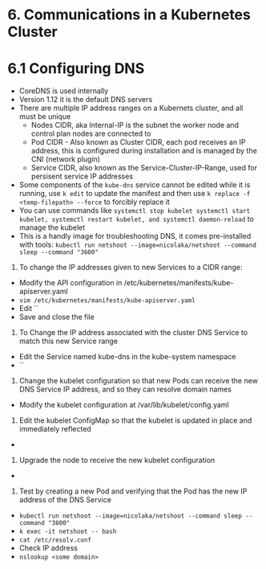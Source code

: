 # 6. Communications in a Kubernetes Cluster

# 6.1 Configuring DNS

- CoreDNS is used internally
- Version 1.12 it is the default DNS servers
- There are multiple IP address ranges on a Kubernets cluster, and all must be unique
  - Nodes CIDR, aka Internal-IP is the subnet the worker node and control plan nodes are connected to
  - Pod CIDR - Also known as Cluster CIDR, each pod receives an IP address, this is configured during installation and is managed by the CNI (network plugin)
  - Service CIDR, also known as the Service-Cluster-IP-Range, used for persisent service IP addresses
- Some components of the `kube-dns` service cannot be edited while it is running, use `k edit` to update the manifest and then use `k replace -f <temp-filepath> --force` to forcibly replace it
- You can use commands like `systemctl stop kubelet systemctl start kubelet, systemctl restart kubelet, and systemctl daemon-reload` to manage the kubelet
- This is a handly image for troubleshooting DNS, it comes pre-installed with tools: `kubectl run netshoot --image=nicolaka/netshoot --command sleep --command "3600"`
1. To change the IP addresses given to new Services to a CIDR range:
  - Modify the API configuration in /etc/kubernetes/manifests/kube-apiserver.yaml
  - `vim /etc/kubernetes/manifests/kube-apiserver.yaml`
  - Edit ``
  - Save and close the file
1. To Change the IP address associated with the cluster DNS Service to match this new Service range
  - Edit the Service named kube-dns in the kube-system namespace
  - ``
1. Change the kubelet configuration so that new Pods can receive the new DNS Service IP address, and so they can resolve domain names
  - Modify the kubelet configuration at /var/lib/kubelet/config.yaml
1. Edit the kubelet ConfigMap so that the kubelet is updated in place and immediately reflected
  - 
1. Upgrade the node to receive the new kubelet configuration
  - 
1. Test by creating a new Pod and verifying that the Pod has the new IP address of the DNS Service
  - `kubectl run netshoot --image=nicolaka/netshoot --command sleep --command "3600"`
  - `k exec -it netshoot -- bash`
  - `cat /etc/resolv.conf`
  - Check IP address
  - `nslookup <some domain>`